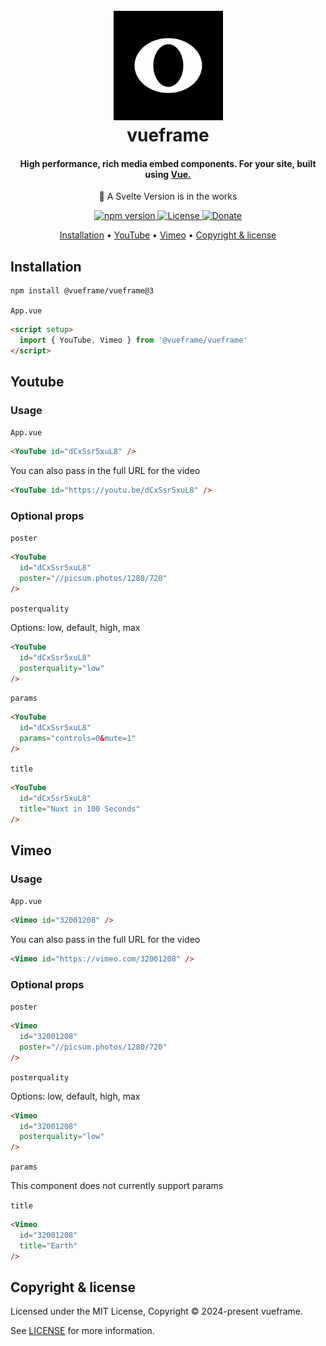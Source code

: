 <h1 align="center">
  <br>
  <a href="https://github.com/vueframe/vueframe"><img src="https://raw.githubusercontent.com/vueframe/vueframe/refs/heads/main/icon/icon.png" alt="vueframe" width="175"></a>
  <br>
  vueframe
  <br>
</h1>

<h4 align="center">High performance, rich media embed components. For your site, built using <a href="https://vuejs.org/" target="_blank">Vue.</a></h4>

<p align="center">🚧 A Svelte Version is in the works</p>

<p align="center">
    <a href="https://www.npmjs.com/package/@vueframe/vueframe">
        <img src="https://img.shields.io/npm/v/@vueframe/vueframe.svg?color=6a7e4c&style=flat" alt="npm version">
    </a>
    <a href="https://github.com/vueframe/vueframe/blob/main/LICENSE">
        <img src="https://img.shields.io/badge/license-MIT-6a7e4c?style=flat" alt="License">
    </a>
    <a href="https://ko-fi.com/brick_wall">
        <img src="https://img.shields.io/badge/$-donate-6a7e4c.svg?style=flat" alt="Donate">
    </a>
</p>

<p align="center">
  <a href="#installation">Installation</a> •
  <a href="#youtube">YouTube</a> •
  <a href="#vimeo">Vimeo</a> •
  <a href="#copyright--license">Copyright & license</a>
</p>

## Installation

```bash
npm install @vueframe/vueframe@3
```

``App.vue``

```html
<script setup>
  import { YouTube, Vimeo } from '@vueframe/vueframe'
</script>
```

## Youtube

### Usage

``App.vue``

```html
<YouTube id="dCxSsr5xuL8" />
```

You can also pass in the full URL for the video

```html
<YouTube id="https://youtu.be/dCxSsr5xuL8" />
```

### Optional props

``poster``

```html
<YouTube
  id="dCxSsr5xuL8"
  poster="//picsum.photos/1280/720"
/>
```

``posterquality``

Options: low, default, high, max

```html
<YouTube
  id="dCxSsr5xuL8"
  posterquality="low"
/>
```

``params``

```html
<YouTube
  id="dCxSsr5xuL8"
  params="controls=0&mute=1"
/>
```

``title``

```html
<YouTube
  id="dCxSsr5xuL8"
  title="Nuxt in 100 Seconds"
/>
```

## Vimeo

### Usage

``App.vue``

```html
<Vimeo id="32001208" />
```

You can also pass in the full URL for the video

```html
<Vimeo id="https://vimeo.com/32001208" />
```

### Optional props

``poster``

```html
<Vimeo
  id="32001208"
  poster="//picsum.photos/1280/720"
/>
```

``posterquality``

Options: low, default, high, max

```html
<Vimeo
  id="32001208"
  posterquality="low"
/>
```

``params``

This component does not currently support params

``title``

```html
<Vimeo
  id="32001208"
  title="Earth"
/>
```

## Copyright & license

Licensed under the MIT License, Copyright © 2024-present vueframe.

See [LICENSE](https://github.com/vueframe/vueframe/blob/main/LICENSE) for more information.
